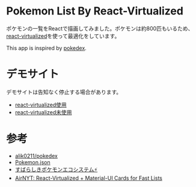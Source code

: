 # Pokemon List By React-Virtualized

ポケモンの一覧をReactで描画してみました。ポケモンは約800匹もいるため、[react-virtualized](https://github.com/bvaughn/react-virtualized)を使って最適化をしています。

This app is inspired by [pokedex](pokedex).

# デモサイト
デモサイトは告知なく停止する場合があります。
* [react-virtualized使用](https://pokemon-react-virtualized.firebaseapp.com/)
* [react-virtualized未使用](https://pokemon-react-virtualized.firebaseapp.com/normal)

# 参考
* [alik0211/pokedex](https://github.com/alik0211/pokedex)
* [Pokemon.json](https://github.com/fanzeyi/pokemon.json)
* [すばらしきポケモンエコシステム⚡️](https://qiita.com/seya/items/47dc0ebae55674d8902f)
* [AirNYT: React-Virtualized + Material-UI Cards for Fast Lists](https://appendto.com/2018/11/airnyt-react-virtualized-material-ui-cards-for-fast-lists/)

